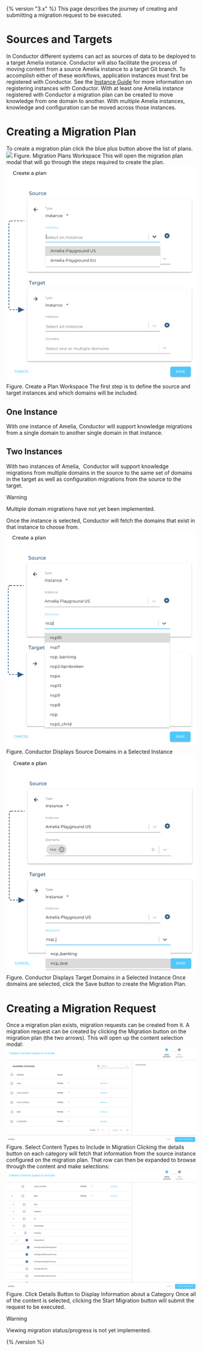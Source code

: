 {% version "3.x" %}
This page describes the journey of creating and submitting a migration request to be executed.
# Sources and Targets
In Conductor different systems can act as sources of data to be deployed to a target Amelia instance. Conductor will also facilitate the process of moving content from a source Amelia instance to a target Git branch. To accomplish either of these workflows, application instances must first be registered with Conductor. See the [Instance Guide](https://docs.amelia.com/display/AmeliaDocsV4/Instance+Guide) for more information on registering instances with Conductor.
With at least one Amelia instance registered with Conductor a migration plan can be created to move knowledge from one domain to another. With multiple Amelia instances, knowledge and configuration can be moved across those instances.
# Creating a Migration Plan
To create a migration plan click the blue plus button above the list of plans.
![](attachments/32510238/32510239.png)
Figure. Migration Plans Workspace
This will open the migration plan modal that will go through the steps required to create the plan.
![](attachments/32510238/32510240.png)
Figure. Create a Plan Workspace
The first step is to define the source and target instances and which domains will be included.
## One Instance
With one instance of Amelia, Conductor will support knowledge migrations from a single domain to another single domain in that instance.
## Two Instances
With two instances of Amelia,  Conductor will support knowledge migrations from multiple domains in the source to the same set of domains in the target as well as configuration migrations from the source to the target.
> [!warning]  
>
> Multiple domain migrations have not yet been implemented.

Once the instance is selected, Conductor will fetch the domains that exist in that instance to choose from.
![](attachments/32510238/32510241.png)
Figure. Conductor Displays Source Domains in a Selected Instance
![](attachments/32510238/32510242.png)
Figure. Conductor Displays Target Domains in a Selected Instance
Once domains are selected, click the Save button to create the Migration Plan.
# Creating a Migration Request
Once a migration plan exists, migration requests can be created from it. A migration request can be created by clicking the Migration button on the migration plan (the two arrows). This will open up the content selection modal:
![](attachments/32510238/32510243.png)
Figure. Select Content Types to Include in Migration
Clicking the details button on each category will fetch that information from the source instance configured on the migration plan. That row can then be expanded to browse through the content and make selections:
![](attachments/32510238/32510244.png)
Figure. Click Details Button to Display Information about a Category
Once all of the content is selected, clicking the Start Migration button will submit the request to be executed.
> [!warning]  
>
> Viewing migration status/progress is not yet implemented.

{% /version %}
